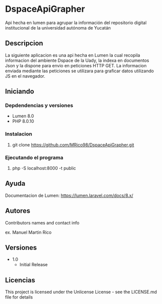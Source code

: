 # DspaceApiGrapher
Api hecha en lumen para agrupar la información del repositorio digital institucional de la universidad autónoma de Yucatán

## Descripcion

La siguiente aplicacion es una api hecha en Lumen la cual recopila informacion del ambiente Dspace de la Uady, la indexa en documentos Json y la dispone para envio en peticiones HTTP GET. La informacion enviada mediante las peticiones se utilizara para graficar datos utilizando JS en el navegador.

## Iniciando

### Depdendencias y versiones

* Lumen 8.0
* PHP 8.0.10

### Instalacion

1. git clone https://github.com/MRico98/DspaceApiGrapher.git

### Ejecutando el programa

1. php -S localhost:8000 -t public

## Ayuda

Documentacion de Lumen: https://lumen.laravel.com/docs/8.x/

## Autores

Contributors names and contact info

ex. Manuel Martin Rico

## Versiones

* 1.0
    * Initial Release

## Licencias

This project is licensed under the Unlicense License - see the LICENSE.md file for details

